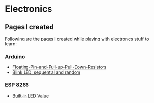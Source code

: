 # Electronics

## Pages I created 
Following are the pages I created while playing with electronics stuff to learn:

### Arduino
* [Floating-Pin-and-Pull-up-Pull-Down-Resistors](https://github.com/tolga-balci/Electronics/tree/main/Arduino/GitHub%20Pages/Arduino-Blink-LED-Seqential-and-Random)
* [Blink LED: sequential and random](https://github.com/tolga-balci/Electronics/blob/main/Arduino/GitHub%20Pages/Arduino-Blink-LED-Seqential-and-Random/README.md)

### ESP 8266
* [Built-in LED Value](https://github.com/tolga-balci/Electronics/blob/main/ESP8266/GitHub%20Pages/ESP8266-Blink-Built-in-LED-main/README.md)
